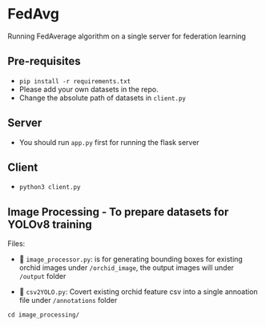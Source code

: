# FedAvg
Running FedAverage algorithm on a single server for federation learning

## Pre-requisites

- `pip install -r requirements.txt`
- Please add your own datasets in the repo.
- Change the absolute path of datasets in `client.py`

## Server
- You should run `app.py` first for running the flask server

## Client

- `python3 client.py`


## Image Processing - To prepare datasets for YOLOv8 training

Files:


- 📄 `image_processor.py`: is for generating bounding boxes for existing orchid images under `/orchid_image`, the output images will under `/output` folder

- 📄 `csv2YOLO.py`:  Covert existing orchid feature csv into a single annoation file under `/annotations` folder




```
cd image_processing/
```